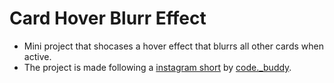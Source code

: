 # Card Hover Blurr Effect 

- Mini project that shocases a hover effect that blurrs all other cards when active.
- The project is made following a [instagram short](https://www.instagram.com/p/C5F4HaeBU1z/) by [code._buddy](https://www.instagram.com/code._buddy/).
